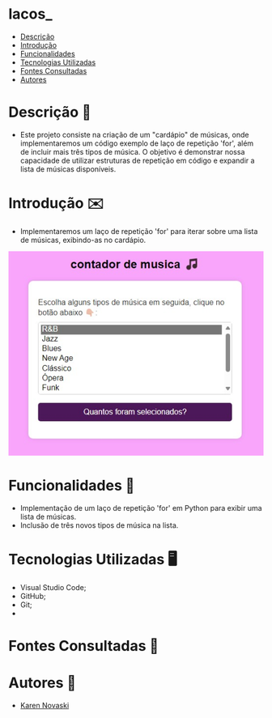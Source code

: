 # lacos_
 
* [Descrição](#descrição)
* [Introdução](#introdução)
* [Funcionalidades](#funcionalidades)
* [Tecnologias Utilizadas](#tecnologias-utilizadas)
* [Fontes Consultadas](#fontes-consultadas)
* [Autores](#autores)
 
# Descrição 📖
- Este projeto consiste na criação de um "cardápio" de músicas, onde implementaremos um código exemplo de laço de repetição 'for', além de incluir mais três tipos de música. O objetivo é demonstrar nossa capacidade de utilizar estruturas de repetição em código e expandir a lista de músicas disponíveis.
 
# Introdução ✉️
- Implementaremos um laço de repetição 'for' para iterar sobre uma lista de músicas, exibindo-as no cardápio.
 
<img src= "capturacontadordemusica.jpeg">
 
# Funcionalidades 🧠
- Implementação de um laço de repetição 'for' em Python para exibir uma lista de músicas.
- Inclusão de três novos tipos de música na lista.
 
# Tecnologias Utilizadas 🖥️  
- Visual Studio Code;
- GitHub;
- Git;
-
 
# Fontes Consultadas 🔗
 
# Autores 👥
- [Karen Novaski](https://github.com/karenovaski)